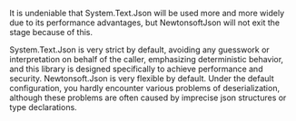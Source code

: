 It is undeniable that System.Text.Json will be used more and more widely due to its performance advantages, but NewtonsoftJson will not exit the stage because of this.

System.Text.Json is very strict by default, avoiding any guesswork or interpretation on behalf of the caller, emphasizing deterministic behavior, and this library is designed specifically to achieve performance and security. Newtonsoft.Json is very flexible by default. Under the default configuration, you hardly encounter various problems of deserialization, although these problems are often caused by imprecise json structures or type declarations.